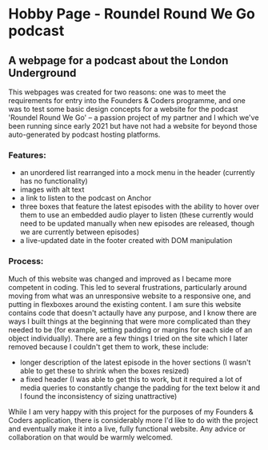 # Hobby Page - Roundel Round We Go podcast
## A webpage for a podcast about the London Underground

This webpages was created for two reasons: one was to meet the requirements for entry into the Founders & Coders programme, and one was to test some basic design concepts for a website for the podcast 'Roundel Round We Go' – a passion project of my partner and I which we've been running since early 2021 but have not had a website for beyond those auto-generated by podcast hosting platforms.

### Features:

- an unordered list rearranged into a mock menu in the header (currently has no functionality)
- images with alt text
- a link to listen to the podcast on Anchor 
- three boxes that feature the latest episodes with the ability to hover over them to use an embedded audio player to listen (these currently would need to be updated manually when new episodes are released, though we are currently between episodes)
- a live-updated date in the footer created with DOM manipulation

### Process:

Much of this website was changed and improved as I became more competent in coding. This led to several frustrations, particularly around moving from what was an unresponsive website to a responsive one, and putting in flexboxes around the existing content. I am sure this website contains code that doesn't actaully have any purpose, and I know there are ways I built things at the beginning that were more complicated than they needed to be (for example, setting padding or margins for each side of an object individually). There are a few things I tried on the site which I later removed because I couldn't get them to work, these include:

- longer description of the latest episode in the hover sections (I wasn't able to get these to shrink when the boxes resized)
- a fixed header (I was able to get this to work, but it required a lot of media queries to constantly change the padding for the text below it and I found the inconsistency of sizing unattractive)

While I am very happy with this project for the purposes of my Founders & Coders application, there is considerably more I'd like to do with the project and eventually make it into a live, fully functional website. Any advice or collaboration on that would be warmly welcomed.
